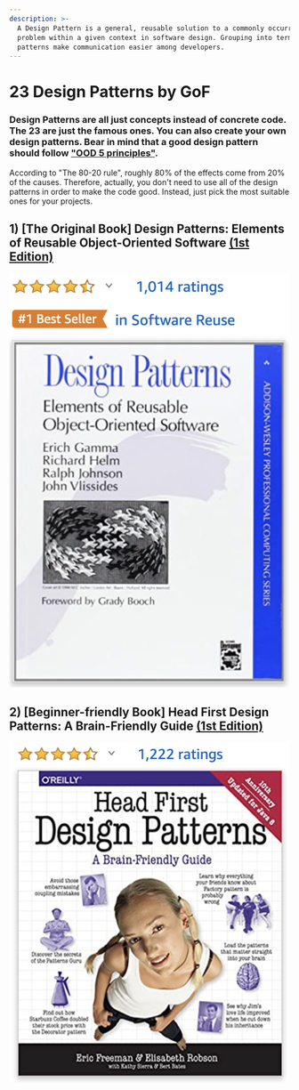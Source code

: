 ```yaml
---
description: >-
  A Design Pattern is a general, reusable solution to a commonly occurring
  problem within a given context in software design. Grouping into terms as
  patterns make communication easier among developers.
---
```


# 23 Design Patterns by GoF

### Design Patterns are all just concepts instead of concrete code. The 23 are just the famous ones. You can also create your own design patterns. Bear in mind that a good design pattern should follow ["OOD 5 principles"](https://app.gitbook.com/@christypacc21/s/developer-notes/~/drafts/-MJ2JJLBPtbseYFcHN7t/professional-software-engineer/writing-clean-code/code-architecture/ood-5-principles).

According to "The 80-20 rule", roughly 80% of the effects come from 20% of the causes. Therefore, actually, you don't need to use all of the design patterns in order to make the code good. Instead, just pick the most suitable ones for your projects.



## 1\) \[The Original Book\] Design Patterns: Elements of Reusable Object-Oriented Software [\(1st Edition\)](https://amzn.to/3iC0oBe)

![The origianl book by the GoF \(the four athors\)](../../../.gitbook/assets/screenshot-2020-10-07-at-9.26.35-pm.png)

## 2\) \[Beginner-friendly Book\] Head First Design Patterns: A Brain-Friendly Guide [\(1st Edition\)](%20https://amzn.to/3d3MDtS)

![Code are all in Java, but still suitable for those who don&apos;t use Java](../../../.gitbook/assets/screenshot-2020-10-07-at-9.28.42-pm.png)





